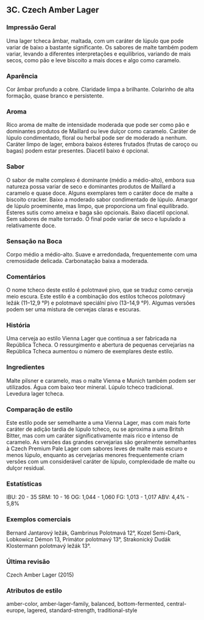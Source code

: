 ## 3C. Czech Amber Lager

### Impressão Geral

Uma lager tcheca âmbar, maltada, com um caráter de lúpulo que pode variar de baixo a bastante significante. Os sabores de malte também podem variar, levando a diferentes interpretações e equilíbrios, variando de mais secos, como pão e leve biscoito a mais doces e algo como caramelo.

### Aparência

Cor âmbar profundo a cobre. Claridade limpa a brilhante. Colarinho de alta formação, quase branco e persistente.

### Aroma

Rico aroma de malte de intensidade moderada que pode ser como pão e dominantes produtos de Maillard ou leve dulçor como caramelo. Caráter de lúpulo condimentado, floral ou herbal pode ser de moderado a nenhum. Caráter limpo de lager, embora baixos ésteres frutados (frutas de caroço ou bagas) podem estar presentes. Diacetil baixo é opcional.

### Sabor

O sabor de malte complexo é dominante (médio a médio-alto), embora sua natureza possa variar de seco e dominantes produtos de Maillard a caramelo e quase doce. Alguns exemplares tem o caráter doce de malte a biscoito cracker. Baixo a moderado sabor condimentado de lúpulo. Amargor de lúpulo proeminente, mas limpo, que proporciona um final equilibrado. Ésteres sutis como ameixa e baga são opcionais. Baixo diacetil opcional. Sem sabores de malte torrado. O final pode variar de seco e lupulado a relativamente doce.

### Sensação na Boca

Corpo médio a médio-alto. Suave e arredondada, frequentemente com uma cremosidade delicada. Carbonatação baixa a moderada.

### Comentários

O nome tcheco deste estilo é polotmavé pivo, que se traduz como cerveja meio escura. Este estilo é a combinação dos estilos tchecos polotmavý ležák (11–12,9 °P) e polotmavé speciální pivo (13–14,9 °P). Algumas versões podem ser uma mistura de cervejas claras e escuras.

### História

Uma cerveja ao estilo Vienna Lager que continua a ser fabricada na República Tcheca. O ressurgimento e abertura de pequenas cervejarias na República Tcheca aumentou o número de exemplares deste estilo.

### Ingredientes

Malte pilsner e caramelo, mas o malte Vienna e Munich também podem ser utilizados. Água com baixo teor mineral. Lúpulo tcheco tradicional. Levedura lager tcheca.

### Comparação de estilo

Este estilo pode ser semelhante a uma Vienna Lager, mas com mais forte caráter de adição tardia de lúpulo tcheco, ou se aproxima a uma Britsh Bitter, mas com um caráter significativamente mais rico e intenso de caramelo. As versões das grandes cervejarias são geralmente semelhantes à Czech Premium Pale Lager com sabores leves de malte mais escuro e menos lúpulo, enquanto as cervejarias menores frequentemente criam versões com um considerável caráter de lúpulo, complexidade de malte ou dulçor residual.

### Estatísticas

IBU: 20 - 35
SRM: 10 - 16
OG: 1,044 - 1,060
FG: 1,013 - 1,017
ABV: 4,4% - 5,8%

### Exemplos comerciais

Bernard Jantarový ležák, Gambrinus Polotmavá 12°, Kozel Semi-Dark, Lobkowicz Démon 13, Primátor polotmavý 13°, Strakonický Dudák Klostermann polotmavý ležák 13°.

### Última revisão

Czech Amber Lager (2015)

### Atributos de estilo

amber-color, amber-lager-family, balanced, bottom-fermented, central-europe, lagered, standard-strength, traditional-style
